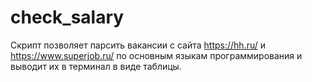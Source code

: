 # check_salary
Скрипт позволяет парсить вакансии с сайта https://hh.ru/ и https://www.superjob.ru/ по основным  языкам
программирования и выводит их в терминал в виде таблицы.

